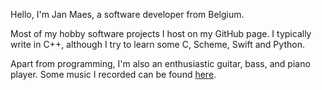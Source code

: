 Hello, I'm Jan Maes, a software developer from Belgium.

Most of my hobby software projects I host on my GitHub page. I typically write in C++, although I try to learn some C, Scheme, Swift and Python.

Apart from programming, I'm also an enthusiastic guitar, bass, and piano player. Some music I recorded can be found 
[here](https://soundcloud.com/jan-maes-880540269/sets/the-last-of-us).

<!---
janm31415/janm31415 is a ✨ special ✨ repository because its `README.md` (this file) appears on your GitHub profile.
You can click the Preview link to take a look at your changes.
--->
